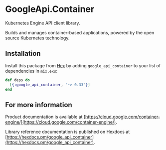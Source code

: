 # GoogleApi.Container

Kubernetes Engine API client library.

Builds and manages container-based applications, powered by the open source Kubernetes technology.

## Installation

Install this package from [Hex](https://hex.pm) by adding
`google_api_container` to your list of dependencies in `mix.exs`:

```elixir
def deps do
  [{:google_api_container, "~> 0.33"}]
end
```

## For more information

Product documentation is available at [https://cloud.google.com/container-engine/](https://cloud.google.com/container-engine/).

Library reference documentation is published on Hexdocs at
[https://hexdocs.pm/google_api_container](https://hexdocs.pm/google_api_container).
